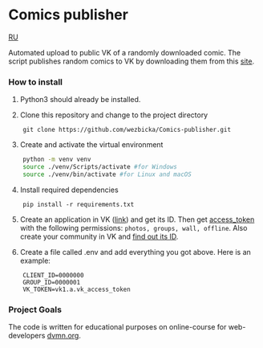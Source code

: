 # Comics publisher

<a href='README.md'>RU</a>

Automated upload to public VK of a randomly downloaded comic.
The script publishes random comics to VK by downloading them from this [site](https://xkcd.com/).

### How to install

1. Python3 should already be installed.

2. Clone this repository and change to the project directory

```
    git clone https://github.com/wezbicka/Comics-publisher.git
```
    
3. Create and activate the virtual environment

```Bash
    python -m venv venv
    source ./venv/Scripts/activate #for Windows
    source ./venv/bin/activate #for Linux and macOS
```

4. Install required dependencies
```
    pip install -r requirements.txt
```

5. Create an application in VK ([link](https://vk.com/apps?act=manage)) and get its ID. Then get [access_token](https://vk.com/dev/implicit_flow_user) with the following permissions: `photos, groups, wall, offline`. Also create your community in VK and [find out its ID](https://regvk.com/id/).

6. Create a file called .env and add everything you got above. Here is an example:

```
    CLIENT_ID=0000000
    GROUP_ID=0000001
    VK_TOKEN=vk1.a.vk_access_token
```

### Project Goals

The code is written for educational purposes on online-course for web-developers [dvmn.org](https://dvmn.org/).
